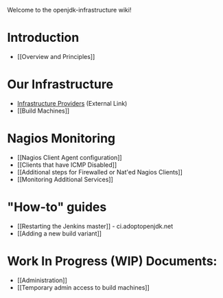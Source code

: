 Welcome to the openjdk-infrastructure wiki!

# Introduction
* [[Overview and Principles]]

# Our Infrastructure

* [Infrastructure Providers](https://adoptopenjdk.net/sponsors.html) (External Link)
* [[Build Machines]]

# Nagios Monitoring

* [[Nagios Client Agent configuration]]
* [[Clients that have ICMP Disabled]]
* [[Additional steps for Firewalled or Nat'ed Nagios Clients]]
* [[Monitoring Additional Services]]

# "How-to" guides

* [[Restarting the Jenkins master]] - ci.adoptopenjdk.net
* [[Adding a new build variant]]

# Work In Progress (WIP) Documents:

* [[Administration]]
* [[Temporary admin access to build machines]]

